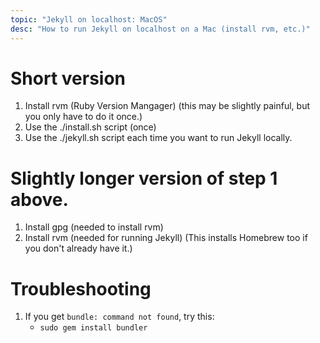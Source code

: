 ```yaml
---
topic: "Jekyll on localhost: MacOS"
desc: "How to run Jekyll on localhost on a Mac (install rvm, etc.)"
---
```


# Short version 

1.  Install rvm (Ruby Version Mangager) (this may be slightly painful, but you only have to do it once.)
2.  Use the ./install.sh script (once)
3.  Use the ./jekyll.sh script each time you want to run Jekyll locally.

# Slightly longer version of step 1 above.

1. Install gpg (needed to install rvm)
1. Install rvm (needed for running Jekyll) (This installs Homebrew too if you don't already have it.)

# Troubleshooting

1. If you get `bundle: command not found`, try this:
   * `sudo gem install bundler` 
   
